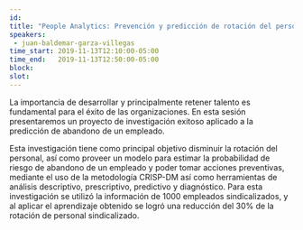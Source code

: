 ```yaml
---
id: 
title: "People Analytics: Prevención y predicción de rotación del personal"
speakers:
 - juan-baldemar-garza-villegas
time_start: 2019-11-13T12:10:00-05:00
time_end:   2019-11-13T12:50:00-05:00
block: 
slot: 
---
```


La importancia de desarrollar y principalmente retener talento es fundamental para el éxito de las organizaciones. En esta sesión presentaremos un proyecto de investigación exitoso aplicado a la predicción de abandono de un empleado.

Esta investigación tiene como principal objetivo disminuir la rotación del personal, así como proveer un modelo para estimar la probabilidad de riesgo de abandono de un empleado y poder tomar acciones preventivas, mediante el uso de la metodología CRISP-DM así como herramientas de análisis descriptivo, prescriptivo, predictivo y diagnóstico. Para esta investigación se utilizó la información de 1000 empleados sindicalizados, y al aplicar el aprendizaje obtenido se logró una reducción del 30% de la rotación de personal sindicalizado.